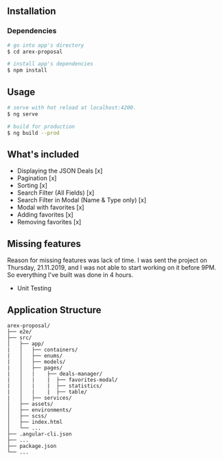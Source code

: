 ## Installation

### Dependencies

``` bash
# go into app's directory
$ cd arex-proposal

# install app's dependencies
$ npm install
```

## Usage

``` bash
# serve with hot reload at localhost:4200.
$ ng serve

# build for production
$ ng build --prod
```

## What's included

* Displaying the JSON Deals [x]
* Pagination [x]
* Sorting [x]
* Search Filter (All Fields) [x]
* Search Filter in Modal (Name & Type only) [x]
* Modal with favorites [x]
* Adding favorites [x]
* Removing favorites [x]

## Missing features
Reason for missing features was lack of time. I was sent the project on Thursday, 21.11.2019, and I was not able to start working on it before 9PM. So everything I've built was done in 4 hours.
* Unit Testing


## Application Structure

```
arex-proposal/
├── e2e/
├── src/
│   ├── app/
|   │   ├── containers/
|   │   ├── enums/
|   │   ├── models/
|   │   ├── pages/
|   │   |    ├── deals-manager/
|   │   |    |  ├── favorites-modal/
|   │   |    |  ├── statistics/
|   │   |    |  ├── table/
|   │   ├── services/
│   ├── assets/
│   ├── environments/
│   ├── scss/
│   ├── index.html
│   └── ...
├── .angular-cli.json
├── ...
├── package.json
└── ...
```

